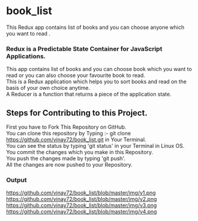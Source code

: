 # book_list
This Redux app contains list of books and you can choose anyone which you want to read . 
### Redux is a Predictable State Container for JavaScript Applications.
This app contains list of books and you can choose book which you want to read or you can  also choose your favourite book to read.<br>
This is a Redux application which helps you to sort books and read on the basis of your own choice anytime.<br>
A Reducer is a function that returns a piece of the application state. <br>
## Steps for Contributing to this Project.
First you have to Fork This Repository on GitHub.<br>
You can clone this repository by Typing :- git clone https://github.com/vinay72/book_list.git in Your Terminal.<br>
You can see the status by typing 'git status' in your Terminal in Linux OS.<br>
You commit the changes which you make in this Repository.<br>
You push the changes made by typing 'git push'.<br>
All the changes are now pushed to your Repository.<br>
### Output
https://github.com/vinay72/book_list/blob/master/img/v1.png <br>
https://github.com/vinay72/book_list/blob/master/img/v2.png <br>
https://github.com/vinay72/book_list/blob/master/img/v3.png <br>
https://github.com/vinay72/book_list/blob/master/img/v4.png
